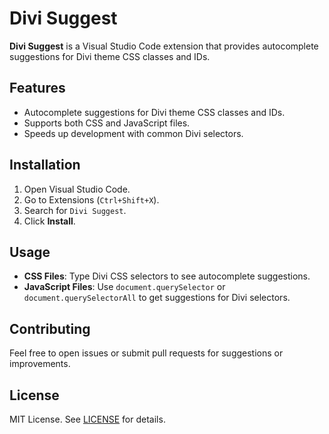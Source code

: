 # Divi Suggest

**Divi Suggest** is a Visual Studio Code extension that provides autocomplete suggestions for Divi theme CSS classes and IDs.

## Features

- Autocomplete suggestions for Divi theme CSS classes and IDs.
- Supports both CSS and JavaScript files.
- Speeds up development with common Divi selectors.

## Installation

1. Open Visual Studio Code.
2. Go to Extensions (`Ctrl+Shift+X`).
3. Search for `Divi Suggest`.
4. Click **Install**.

## Usage

- **CSS Files**: Type Divi CSS selectors to see autocomplete suggestions.
- **JavaScript Files**: Use `document.querySelector` or `document.querySelectorAll` to get suggestions for Divi selectors.

## Contributing

Feel free to open issues or submit pull requests for suggestions or improvements.

## License

MIT License. See [LICENSE](LICENSE) for details.
